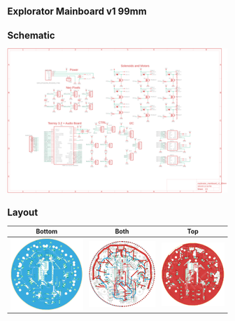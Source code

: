 ## Explorator Mainboard v1 99mm

## Schematic
![Schematic](schematic_explorator_mainboard_v1_99mm.png)
## Layout
| Bottom  |  Both  |  Top  |
| ------- | ------- | ------- |
| ![Layout](layout_explorator_mainboard_v1_99mm_bottom_with_pour.png) | ![Layout](layout_explorator_mainboard_v1_99mm_both_sides_no_pour.png) | ![Layout](layout_explorator_mainboard_v1_99mm_top_with_pour.png) |
